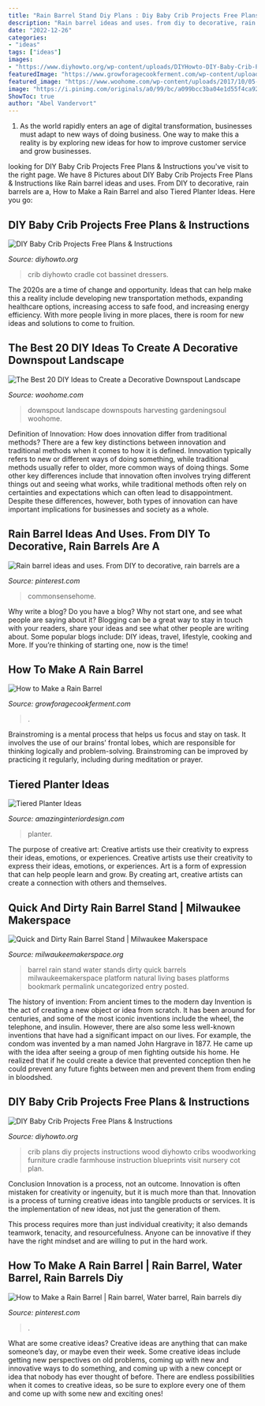 ```yaml
---
title: "Rain Barrel Stand Diy Plans : Diy Baby Crib Projects Free Plans &amp; Instructions"
description: "Rain barrel ideas and uses. from diy to decorative, rain barrels are a"
date: "2022-12-26"
categories:
- "ideas"
tags: ["ideas"]
images:
- "https://www.diyhowto.org/wp-content/uploads/DIYHowto-DIY-Baby-Crib-Projects-Free-Plans-02.jpg"
featuredImage: "https://www.growforagecookferment.com/wp-content/uploads/2015/03/0161.jpg"
featured_image: "https://www.woohome.com/wp-content/uploads/2017/10/05-decorated-with-a-vertical-garden.jpg"
image: "https://i.pinimg.com/originals/a0/99/bc/a099bcc3ba04e1d55f4ca925da3d7edc.jpg"
ShowToc: true
author: "Abel Vandervort"
---
```



1. As the world rapidly enters an age of digital transformation, businesses must adapt to new ways of doing business. One way to make this a reality is by exploring new ideas for how to improve customer service and grow businesses.

	

		
looking for DIY Baby Crib Projects Free Plans &amp; Instructions you've visit to the right page. We have 8 Pictures about DIY Baby Crib Projects Free Plans &amp; Instructions like Rain barrel ideas and uses. From DIY to decorative, rain barrels are a, How to Make a Rain Barrel and also Tiered Planter Ideas. Here you go:
		
    
## DIY Baby Crib Projects Free Plans &amp; Instructions

<img loading=lazy src="https://www.diyhowto.org/wp-content/uploads/DIYHowto-DIY-Baby-Crib-Projects-Free-Plans-02.jpg" onerror="this.onerror=null;this.src='https://tse2.mm.bing.net/th?id=OIP.DZ9VWCf8ERT-QXt6lrGMoQHaRJ&amp;pid=15.1';" alt="DIY Baby Crib Projects Free Plans &amp; Instructions">

_Source: diyhowto.org_

>crib diyhowto cradle cot bassinet dressers. 

	

The 2020s are a time of change and opportunity. Ideas that can help make this a reality include developing new transportation methods, expanding healthcare options, increasing access to safe food, and increasing energy efficiency. With more people living in more places, there is room for new ideas and solutions to come to fruition.

    
## The Best 20 DIY Ideas To Create A Decorative Downspout Landscape

<img loading=lazy src="https://www.woohome.com/wp-content/uploads/2017/10/05-decorated-with-a-vertical-garden.jpg" onerror="this.onerror=null;this.src='https://tse3.mm.bing.net/th?id=OIP.Uj95hYNklTxd1prUZZClYwHaNd&amp;pid=15.1';" alt="The Best 20 DIY Ideas to Create a Decorative Downspout Landscape">

_Source: woohome.com_

>downspout landscape downspouts harvesting gardeningsoul woohome. 

	

Definition of Innovation: How does innovation differ from traditional methods?
There are a few key distinctions between innovation and traditional methods when it comes to how it is defined. Innovation typically refers to new or different ways of doing something, while traditional methods usually refer to older, more common ways of doing things. Some other key differences include that innovation often involves trying different things out and seeing what works, while traditional methods often rely on certainties and expectations which can often lead to disappointment. Despite these differences, however, both types of innovation can have important implications for businesses and society as a whole.

    
## Rain Barrel Ideas And Uses. From DIY To Decorative, Rain Barrels Are A

<img loading=lazy src="https://i.pinimg.com/736x/71/1a/2d/711a2df43f964da55f09642b7d9d7ade.jpg" onerror="this.onerror=null;this.src='https://tse2.mm.bing.net/th?id=OIP.zL4mDvRgIn2LvlaqVEPdngHaLH&amp;pid=15.1';" alt="Rain barrel ideas and uses. From DIY to decorative, rain barrels are a">

_Source: pinterest.com_

>commonsensehome. 

	

Why write a blog?
Do you have a blog? Why not start one, and see what people are saying about it? Blogging can be a great way to stay in touch with your readers, share your ideas and see what other people are writing about. Some popular blogs include: DIY ideas, travel, lifestyle, cooking and More. If you’re thinking of starting one, now is the time!

    
## How To Make A Rain Barrel

<img loading=lazy src="https://www.growforagecookferment.com/wp-content/uploads/2015/03/0161.jpg" onerror="this.onerror=null;this.src='https://tse3.mm.bing.net/th?id=OIP.4vGFYpxPr6j3Zh0k9TDzMgHaJ6&amp;pid=15.1';" alt="How to Make a Rain Barrel">

_Source: growforagecookferment.com_

>. 

	

Brainstroming is a mental process that helps us focus and stay on task. It involves the use of our brains’ frontal lobes, which are responsible for thinking logically and problem-solving. Brainstroming can be improved by practicing it regularly, including during meditation or prayer.

    
## Tiered Planter Ideas

<img loading=lazy src="http://www.amazinginteriordesign.com/wp-content/uploads/2019/10/fi-8.jpg" onerror="this.onerror=null;this.src='https://tse4.mm.bing.net/th?id=OIP.KlyisX0yPOdZLiB_c8GNRAHaJ4&amp;pid=15.1';" alt="Tiered Planter Ideas">

_Source: amazinginteriordesign.com_

>planter. 

	

The purpose of creative art: Creative artists use their creativity to express their ideas, emotions, or experiences.
Creative artists use their creativity to express their ideas, emotions, or experiences. Art is a form of expression that can help people learn and grow. By creating art, creative artists can create a connection with others and themselves.

    
## Quick And Dirty Rain Barrel Stand | Milwaukee Makerspace

<img loading=lazy src="http://milwaukeemakerspace.org/wp-content/uploads/2013/05/052813_2116_QuickandDir5.jpg" onerror="this.onerror=null;this.src='https://tse3.mm.bing.net/th?id=OIP.hAGFbS1AFnTWLsTNyZcEvQHaNJ&amp;pid=15.1';" alt="Quick and Dirty Rain Barrel Stand | Milwaukee Makerspace">

_Source: milwaukeemakerspace.org_

>barrel rain stand water stands dirty quick barrels milwaukeemakerspace platform natural living bases platforms bookmark permalink uncategorized entry posted. 

	

The history of invention: From ancient times to the modern day
Invention is the act of creating a new object or idea from scratch. It has been around for centuries, and some of the most iconic inventions include the wheel, the telephone, and insulin. However, there are also some less well-known inventions that have had a significant impact on our lives. For example, the condom was invented by a man named John Hargrave in 1877. He came up with the idea after seeing a group of men fighting outside his home. He realized that if he could create a device that prevented conception then he could prevent any future fights between men and prevent them from ending in bloodshed.

    
## DIY Baby Crib Projects Free Plans &amp; Instructions

<img loading=lazy src="http://www.diyhowto.org/wp-content/uploads/DIYHowto-DIY-Baby-Crib-Projects-Free-Plans-04.jpg" onerror="this.onerror=null;this.src='https://tse4.mm.bing.net/th?id=OIP.Q5vly8u8P4s_8gU5xaQaCQHaNQ&amp;pid=15.1';" alt="DIY Baby Crib Projects Free Plans &amp; Instructions">

_Source: diyhowto.org_

>crib plans diy projects instructions wood diyhowto cribs woodworking furniture cradle farmhouse instruction blueprints visit nursery cot plan. 

	

Conclusion
Innovation is a process, not an outcome.
Innovation is often mistaken for creativity or ingenuity, but it is much more than that. Innovation is a process of turning creative ideas into tangible products or services. It is the implementation of new ideas, not just the generation of them.

This process requires more than just individual creativity; it also demands teamwork, tenacity, and resourcefulness. Anyone can be innovative if they have the right mindset and are willing to put in the hard work.

    
## How To Make A Rain Barrel | Rain Barrel, Water Barrel, Rain Barrels Diy

<img loading=lazy src="https://i.pinimg.com/originals/a0/99/bc/a099bcc3ba04e1d55f4ca925da3d7edc.jpg" onerror="this.onerror=null;this.src='https://tse2.mm.bing.net/th?id=OIP.wbiYkUNL9g--gA0qEq-siQHaJ4&amp;pid=15.1';" alt="How to Make a Rain Barrel | Rain barrel, Water barrel, Rain barrels diy">

_Source: pinterest.com_

>. 

	

What are some creative ideas?
Creative ideas are anything that can make someone’s day, or maybe even their week. Some creative ideas include getting new perspectives on old problems, coming up with new and innovative ways to do something, and coming up with a new concept or idea that nobody has ever thought of before. There are endless possibilities when it comes to creative ideas, so be sure to explore every one of them and come up with some new and exciting ones!

